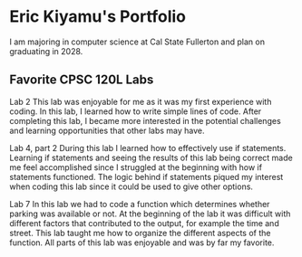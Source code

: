 
# Eric Kiyamu's Portfolio

I am majoring in computer science at Cal State Fullerton and plan on graduating in 2028.

## Favorite CPSC 120L Labs

Lab 2
This lab was enjoyable for me as it was my first experience with coding. In this lab, I learned how to write simple lines of code. After completing this lab, I became more interested in the potential challenges and learning opportunities that other labs may have. 

Lab 4, part 2
During this lab I learned how to effectively use if statements. Learning if statements and seeing the results of this lab being correct made me feel accomplished since I struggled at the beginning with how if statements functioned. The logic behind if statements piqued my interest when coding this lab since it could be used to give other options. 

Lab 7
In this lab we had to code a function which determines whether parking was available or not. At the beginning of the lab it was difficult with different factors that contributed to the output, for example the time and street. This lab taught me how to organize the different aspects of the function. All parts of this lab was enjoyable and was by far my favorite.
